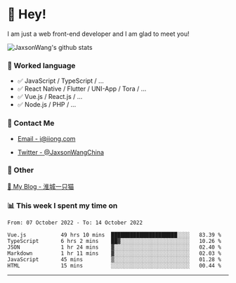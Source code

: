 # 👋 Hey!

I am just a web front-end developer and I am glad to meet you!

![JaxsonWang's github stats](https://github-readme-stats.vercel.app/api?username=JaxsonWang&&show_icons=true&&title_color=1abc9c&&icon_color=1abc9c)


### 📝 Worked language

- ✅ JavaScript / TypeScript / ...
- ✅ React Native / Flutter / UNI-App / Tora / ...
- ✅ Vue.js / React.js / ...
- ✅ Node.js / PHP / ...

### 📮 Contact Me

- [Email - i@iiong.com](mailto:i@iiong.com)

- [Twitter - @JaxsonWangChina](https://twitter.com/JaxsonWangChina)

### 🤪 Other

[📌 My Blog - 淮城一只猫](https://iiong.com)

### 📊 This week I spent my time on

<!--START_SECTION:waka-->

```text
From: 07 October 2022 - To: 14 October 2022

Vue.js           49 hrs 10 mins  █████████████████████░░░░   83.39 %
TypeScript       6 hrs 2 mins    ██▓░░░░░░░░░░░░░░░░░░░░░░   10.26 %
JSON             1 hr 24 mins    ▓░░░░░░░░░░░░░░░░░░░░░░░░   02.40 %
Markdown         1 hr 11 mins    ▓░░░░░░░░░░░░░░░░░░░░░░░░   02.03 %
JavaScript       45 mins         ▒░░░░░░░░░░░░░░░░░░░░░░░░   01.28 %
HTML             15 mins         ░░░░░░░░░░░░░░░░░░░░░░░░░   00.44 %
```

<!--END_SECTION:waka-->

---
